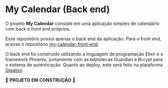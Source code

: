 # My Calendar (Back end)

O projeto **My Calendar** consiste em uma aplicação simples de calendário com back e front end próprios.

Esse repositório possui apenas o back end da aplicação. Para o front end, acesse o repositório [my-calendar-front-end](https://github.com/heitorlisboa/my-calendar-front-end).

O back end foi construído utilizando a linguagem de programação Elixir e o framework Phoenix, juntamente com as bibliotecas Guardian e Bcrypt para o sistema de autenticação. Quanto ao deploy, este será feito na plataforma [Gigalixir](https://www.gigalixir.com).

🚧 **PROJETO EM CONSTRUÇÃO** 🚧
